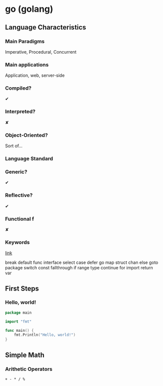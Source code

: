 # go (golang)

## Language Characteristics

### Main Paradigms

Imperative, Procedural, Concurrent

### Main applications

Application, web, server-side

### Compiled?

✔

### Interpreted?

✘

### Object-Oriented?

Sort of...

### Language Standard

### Generic?

✔

### Reflective?

✔

### Functional f

✘

### Keywords

[link](https://go101.org/article/keywords-and-identifiers.html)

break default func interface select
case defer go map struct
chan else goto package switch
const fallthrough if range type
continue for import return var

## First Steps

### Hello, world!

```go
package main

import "fmt"

func main() {
    fmt.Println("Hello, world!")
}
```

### 

## Simple Math

### Arithetic Operators

`+ - * / %`
